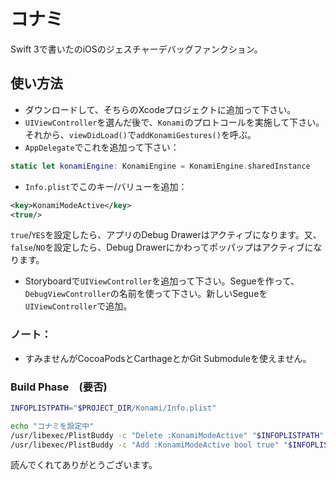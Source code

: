 # コナミ
Swift 3で書いたのiOSのジェスチャーデバッグファンクション。

## 使い方法
- ダウンロードして、そちらのXcodeプロジェクトに追加って下さい。
- `UIViewController`を選んだ後で、`Konami`のプロトコールを実施して下さい。それから、`viewDidLoad()`で`addKonamiGestures()`を呼ぶ。
- `AppDelegate`でこれを追加って下さい：

```swift
static let konamiEngine: KonamiEngine = KonamiEngine.sharedInstance
```

- `Info.plist`でこのキー/バリューを追加：

```xml
<key>KonamiModeActive</key>
<true/>
```

`true`/`YES`を設定したら、アプリのDebug Drawerはアクティブになります。又、`false`/`NO`を設定したら、Debug Drawerにかわってポッパップはアクティブになります。

- Storyboardで`UIViewController`を追加って下さい。Segueを作って、`DebugViewController`の名前を使って下さい。新しいSegueを`UIViewController`で追加。

### ノート：
- すみませんがCocoaPodsとCarthageとかGit Submoduleを使えません。

### Build Phase　(要否)

```bash
INFOPLISTPATH="$PROJECT_DIR/Konami/Info.plist"

echo "コナミを設定中"
/usr/libexec/PlistBuddy -c "Delete :KonamiModeActive" "$INFOPLISTPATH"
/usr/libexec/PlistBuddy -c "Add :KonamiModeActive bool true" "$INFOPLISTPATH"
```

読んでくれてありがとうございます。
